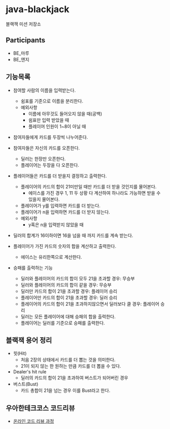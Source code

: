 # java-blackjack

블랙잭 미션 저장소


## Participants
* BE_마루
* BE_앤지

## 기능목록
* 참여할 사람의 이름을 입력받는다. 
  * 쉼표를 기준으로 이름을 분리한다.
  * 예외사항
    * 이름에 아무것도 들어오지 않을 때(공백)
    * 쉼표만 입력 받았을 때
    * 플레이어 인원이 1~8이 아닐 때

* 참여자들에게 카드를 두장씩 나누어준다.
* 참여자들은 자신의 카드를 오픈한다.
  * 딜러는 한장만 오픈한다.
  * 플레이어는 두장을 다 오픈한다.
* 플레이어들은 카드를 더 받을지 결정하고 출력한다.
  * 플레이어의 카드의 합이 21미만일 때만 카드를 더 받을 것인지를 물어본다.
    * 에이스를 가진 경우 1, 11 두 상황 다 계산하여 하나라도 가능하면 받을 수 있을지 물어본다.
  * 플레이어가 y를 입력하면 카드를 더 받는다.
  * 플레이어가 n을 입력하면 카드를 더 받지 않는다.
  * 예외사항
    * y혹은 n을 입력받지 않았을 때
* 딜러의 합계가 16이하이면 16을 넘을 때 까지 카드를 계속 받는다. 
* 플레이어가 가진 카드의 숫자의 합을 계산하고 출력한다. 
  * 에이스는 유리한쪽으로 계산한다.
* 승패를 출력하는 기능
  * 딜러와 플레이어의 카드의 합이 모두 21을 초과할 경우: 무승부
  * 딜러와 플레이어의 카드의 합이 같을 경우: 무승부
  * 딜러만 카드의 합이 21을 초과할 경우: 플레이어 승리
  * 플레이어만 카드의 합이 21을 초과할 경우: 딜러 승리
  * 플레이어의 카드의 합이 21을 초과하지않으면서 딜러보다 클 경우: 플레이어 승리
  * 딜러는 모든 플레이어에 대해 승패의 합을 출력한다.
  * 플레이어는 딜러를 기준으로 승패를 출력한다.


## 블랙잭 용어 정리
* 힛(Hit)
  * 처음 2장의 상태에서 카드를 더 뽑는 것을 의미한다. 
  * 21이 되지 않는 한 원하는 만큼 카드를 더 뽑을 수 있다.
* Dealer's hit rule
  * 딜러의 카드의 합이 21을 초과하여 버스트가 되어버린 경우
* 버스트(Bust)
  * 카드 총합이 21을 넘는 경우 이를 Bust라고 한다.
  
## 우아한테크코스 코드리뷰

- [온라인 코드 리뷰 과정](https://github.com/woowacourse/woowacourse-docs/blob/master/maincourse/README.md)

